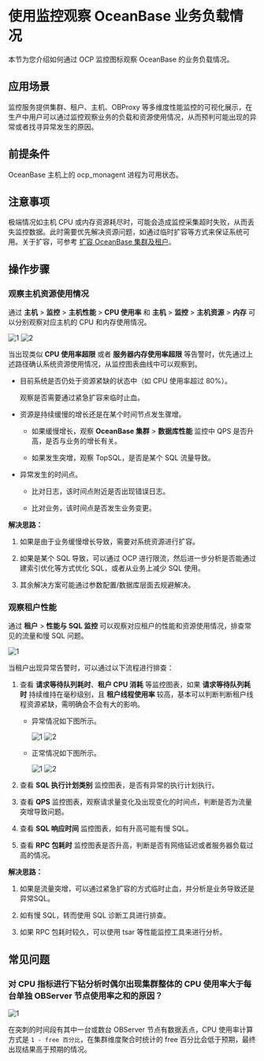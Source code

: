 # 使用监控观察 OceanBase 业务负载情况

本节为您介绍如何通过 OCP 监控图标观察 OceanBase 的业务负载情况。

## 应用场景

监控服务提供集群、租户、主机、OBProxy 等多维度性能监控的可视化展示，在生产中用户可以通过监控观察业务的负载和资源使用情况，从而预判可能出现的异常或者找寻异常发生的原因。

## 前提条件

OceanBase 主机上的 ocp_monagent 进程为可用状态。

## 注意事项

极端情况如主机 CPU 或内存资源耗尽时，可能会造成监控采集超时失败，从而丢失监控数据。此时需要优先解决资源问题，如通过临时扩容等方式来保证系统可用。关于扩容，可参考 [扩容 OceanBase 集群及租户](500.ocp-tenant-expansion.md)。

## 操作步骤

### 观察主机资源使用情况

通过 **主机** > **监控** > **主机性能** > **CPU 使用率** 和 **主机** > **监控** > **主机资源** > **内存** 可以分别观察对应主机的 CPU 和内存使用情况。

![1](https://obbusiness-private.oss-cn-shanghai.aliyuncs.com/doc/img/ocp/%E6%9C%80%E4%BD%B3%E5%AE%9E%E8%B7%B5/%E4%B8%BB%E6%9C%BA%E6%80%A7%E8%83%BD.png)
![2](https://obbusiness-private.oss-cn-shanghai.aliyuncs.com/doc/img/ocp/%E6%9C%80%E4%BD%B3%E5%AE%9E%E8%B7%B5/%E4%B8%BB%E6%9C%BA%E8%B5%84%E6%BA%90.png)

当出现类似 **CPU 使用率超限** 或者 **服务器内存使用率超限** 等告警时，优先通过上述路径确认系统资源使用情况，从监控图表曲线中可以观察到。

* 目前系统是否仍处于资源紧缺的状态中（如 CPU 使用率超过 80%）。

   观察是否需要通过紧急扩容来临时止血。

* 资源是持续缓慢的增长还是在某个时间节点发生骤增。

  * 如果缓慢增长，观察 **OceanBase 集群** > **数据库性能** 监控中 QPS 是否升高，是否与业务的增长有关。

  * 如果发生突增，观察 TopSQL，是否是某个 SQL 流量导致。

* 异常发生的时间点。

  * 比对日志，该时间点附近是否出现错误日志。

  * 比对业务，该时间点是否发生业务变更。

**解决思路：**

1. 如果是由于业务缓慢增长导致，需要对系统资源进行扩容。

2. 如果是某个 SQL 导致，可以通过 OCP 进行限流，然后进一步分析是否能通过建索引优化等方式优化 SQL，或者从业务上减少 SQL 使用。

3. 其余解决方案可能通过参数配置/数据库层面去规避解决。

### 观察租户性能

通过 **租户** > **性能与 SQL 监控** 可以观察对应租户的性能和资源使用情况，排查常见的流量和慢 SQL 问题。

![1](https://obbusiness-private.oss-cn-shanghai.aliyuncs.com/doc/img/ocp/%E6%9C%80%E4%BD%B3%E5%AE%9E%E8%B7%B5/%E6%80%A7%E8%83%BD%E4%B8%8Esql.png)

当租户出现异常告警时，可以通过以下流程进行排查：

1. 查看 **请求等待队列耗时**、**租户 CPU 消耗** 等监控图表，如果 **请求等待队列耗时** 持续维持在毫秒级别，且 **租户线程使用率** 较高，基本可以判断判断租户线程资源紧缺，需明确会不会有大的影响。

   * 异常情况如下图所示。

     ![1](https://obbusiness-private.oss-cn-shanghai.aliyuncs.com/doc/img/ocp/%E6%9C%80%E4%BD%B3%E5%AE%9E%E8%B7%B5/%E8%AF%B7%E6%B1%82%E9%98%9F%E5%88%97%E8%80%97%E6%97%B6.png)
     ![2](https://obbusiness-private.oss-cn-shanghai.aliyuncs.com/doc/img/ocp/%E6%9C%80%E4%BD%B3%E5%AE%9E%E8%B7%B5/%E7%A7%9F%E6%88%B7%E7%BA%BF%E7%A8%8B%E4%BD%BF%E7%94%A8%E7%8E%87.png)

   * 正常情况如下图所示。

     ![1](https://obbusiness-private.oss-cn-shanghai.aliyuncs.com/doc/img/ocp/%E6%9C%80%E4%BD%B3%E5%AE%9E%E8%B7%B5/%E8%AF%B7%E6%B1%82%E9%98%9F%E5%88%97%E8%80%97%E6%97%B61.png)
     ![2](https://obbusiness-private.oss-cn-shanghai.aliyuncs.com/doc/img/ocp/%E6%9C%80%E4%BD%B3%E5%AE%9E%E8%B7%B5/%E7%A7%9F%E6%88%B7%E7%BA%BF%E7%A8%8B%E4%BD%BF%E7%94%A8%E7%8E%871.png)

2. 查看 **SQL 执行计划类别** 监控图表，是否有异常的执行计划执行。

3. 查看 **QPS** 监控图表，观察请求量变化及出现变化的时间点，判断是否为流量突增导致问题。

4. 查看 **SQL 响应时间** 监控图表，如有升高可能有慢 SQL。

5. 查看 **RPC 包耗时** 监控图表是否升高，判断是否有网络延迟或者服务器负载过高的情况。

**解决思路：**

1. 如果是流量突增，可以通过紧急扩容的方式临时止血，并分析是业务导致还是异常SQL。

2. 如有慢 SQL，转而使用 SQL 诊断工具进行排查。

3. 如果 RPC 包耗时较久，可以使用 tsar 等性能监控工具来进行分析。

## 常见问题

### 对 CPU 指标进行下钻分析时偶尔出现集群整体的 CPU 使用率大于每台单独 OBServer 节点使用率之和的原因？

![1](https://obbusiness-private.oss-cn-shanghai.aliyuncs.com/doc/img/ocp/%E6%9C%80%E4%BD%B3%E5%AE%9E%E8%B7%B5/CPU%E3%80%81.png)

在突刺的时间段有其中一台或数台 OBServer 节点有数据丢点，CPU 使用率计算方式是 `1 - free 百分比`，在集群维度聚合时统计的 free 百分比会低于预期，最终出现结果高于预期的情况。
